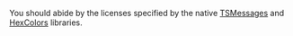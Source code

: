 
You should abide by the licenses specified by the native [TSMessages](https://github.com/toursprung/TSMessages/blob/master/LICENSE) and
[HexColors](https://github.com/mRs-/HexColors/blob/master/LICENCE) libraries.
